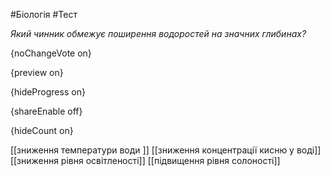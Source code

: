#Біологія #Тест

*Який чинник обмежує поширення водоростей на значних глибинах?*

{noChangeVote on}

{preview on}

{hideProgress on}

{shareEnable off}

{hideCount on}

[[зниження температури води ]]
[[зниження концентрації кисню у воді]]
[[зниження рівня освітленості]]
[[підвищення рівня солоності]]
